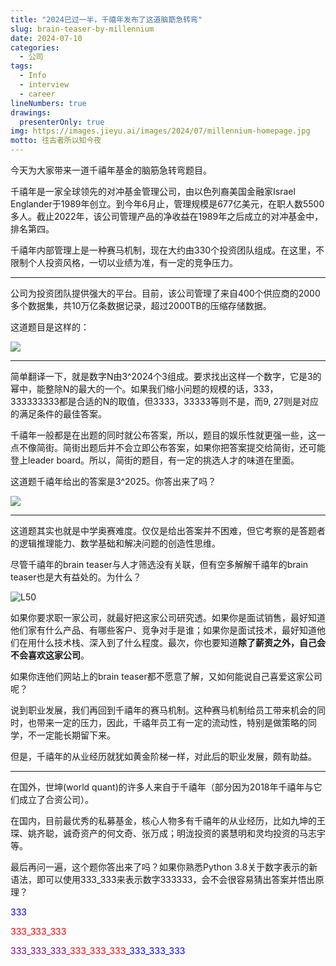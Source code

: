 ```yaml
---
title: "2024已过一半，千禧年发布了这道脑筯急转弯"
slug: brain-teaser-by-millennium
date: 2024-07-10
categories:
  - 公司
tags:
  - Info
  - interview
  - career
lineNumbers: true
drawings:
  presenterOnly: true
img: https://images.jieyu.ai/images/2024/07/millennium-homepage.jpg
motto: 往古者所以知今夜
---
```


今天为大家带来一道千禧年基金的脑筋急转弯题目。

千禧年是一家全球领先的对冲基金管理公司，由以色列裔美国金融家Israel Englander于1989年创立。到今年6月止，管理规模是677亿美元，在职人数5500多人。截止2022年，该公司管理产品的净收益在1989年之后成立的对冲基金中，排名第四。

千禧年内部管理上是一种赛马机制，现在大约由330个投资团队组成。在这里，不限制个人投资风格，一切以业绩为准，有一定的竞争压力。

---

公司为投资团队提供强大的平台。目前，该公司管理了来自400个供应商的2000多个数据集，共10万亿条数据记录，超过2000TB的压缩存储数据。


这道题目是这样的：

![](https://images.jieyu.ai/images/2024/07/brainteaser.png)

---

简单翻译一下，就是数字N由3^2024个3组成。要求找出这样一个数字，它是3的幂中，能整除N的最大的一个。如果我们缩小问题的规模的话，333， 333333333都是合适的N的取值，但3333，33333等则不是，而9, 27则是对应的满足条件的最佳答案。


千禧年一般都是在出题的同时就公布答案，所以，题目的娱乐性就更强一些，这一点不像简街。简街出题后并不会立即公布答案，如果你把答案提交给简街，还可能登上leader board。所以，简街的题目，有一定的挑选人才的味道在里面。

这道题千禧年给出的答案是3^2025。你答出来了吗？

![](https://images.unsplash.com/photo-1605902394069-ff2ae2430e62?w=700)

---

这道题其实也就是中学奥赛难度。仅仅是给出答案并不困难，但它考察的是答题者的逻辑推理能力、数学基础和解决问题的创造性思维。

尽管千禧年的brain teaser与人才筛选没有关联，但有空多解解千禧年的brain teaser也是大有益处的。为什么？

![L50](https://upload.wikimedia.org/wikipedia/commons/8/8c/399park.jpg)

如果你要求职一家公司，就最好把这家公司研究透。如果你是面试销售，最好知道他们家有什么产品、有哪些客户、竞争对手是谁；如果你是面试技术，最好知道他们在用什么技术栈、深入到了什么程度。最次，你也要知道**除了薪资之外，自己会不会喜欢这家公司**。

如果你连他们网站上的brain teaser都不愿意了解，又如何能说自己喜爱这家公司呢？

说到职业发展，我们再回到千禧年的赛马机制。这种赛马机制给员工带来机会的同时，也带来一定的压力，因此，千禧年员工有一定的流动性，特别是做策略的同学，不一定能长期留下来。

但是，千禧年的从业经历就犹如黄金阶梯一样，对此后的职业发展，颇有助益。

---

在国外，世坤(world quant)的许多人来自于千禧年（部分因为2018年千禧年与它们成立了合资公司）。

在国内，目前最优秀的私募基金，核心人物多有千禧年的从业经历，比如九坤的王琛、姚齐聪，诚奇资产的何文奇、张万成；明泷投资的裘慧明和灵均投资的马志宇等。

最后再问一遍，这个题你答出来了吗？如果你熟悉Python 3.8关于数字表示的新语法，即可以使用333_333来表示数字333333，会不会很容易猜出答案并悟出原理？

<p style="color:blue">333</p>

<p style="color:red">333_333_333</p>

<p><span style="color:purple">333_333_333</span><span style="color:red">_333_333_333</span><span style="color:blue">_333_333_333</span></p>
